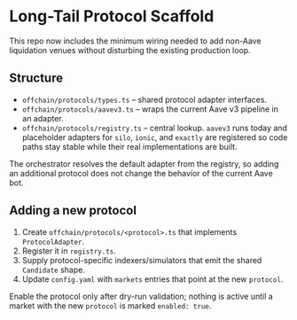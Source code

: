 # Long-Tail Protocol Scaffold

This repo now includes the minimum wiring needed to add non-Aave liquidation venues
without disturbing the existing production loop.

## Structure

- `offchain/protocols/types.ts` – shared protocol adapter interfaces.
- `offchain/protocols/aavev3.ts` – wraps the current Aave v3 pipeline in an adapter.
- `offchain/protocols/registry.ts` – central lookup. `aavev3` runs today and placeholder adapters for `silo`, `ionic`, and `exactly` are registered so code paths stay stable while their real implementations are built.

The orchestrator resolves the default adapter from the registry, so adding an additional
protocol does not change the behavior of the current Aave bot.

## Adding a new protocol

1. Create `offchain/protocols/<protocol>.ts` that implements `ProtocolAdapter`.
2. Register it in `registry.ts`.
3. Supply protocol-specific indexers/simulators that emit the shared `Candidate` shape.
4. Update `config.yaml` with `markets` entries that point at the new `protocol`.

Enable the protocol only after dry-run validation; nothing is active until a market
with the new `protocol` is marked `enabled: true`.
